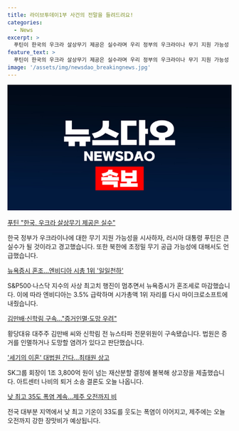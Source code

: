 ```yaml
---
title: 라이브투데이1부 사건의 전말을 들려드려요!
categories:
  - News
excerpt: >
  푸틴이 한국의 우크라 살상무기 제공은 실수라며 우리 정부의 우크라이나 무기 지원 가능성 비판. 뉴욕증시 혼조로 마감, 엔비디아 시총 1위 일일천하. 김만배·신학림 구속, 혐의는 증거인멸·도망 우려. 세기의 이혼 대법원 간다, 최태원 상고. 낮 최고 35도 폭염 계속, 제주에는 오전까지 비. #푸틴 #살상무기 #뉴욕증시 #김만배 #최태원 #폭염
feature_text: >
  푸틴이 한국의 우크라 살상무기 제공은 실수라며 우리 정부의 우크라이나 무기 지원 가능성 비판. 뉴욕증시 혼조로 마감, 엔비디아 시총 1위 일일천하. 김만배·신학림 구속, 혐의는 증거인멸·도망 우려. 세기의 이혼 대법원 간다, 최태원 상고. 낮 최고 35도 폭염 계속, 제주에는 오전까지 비. #푸틴 #살상무기 #뉴욕증시 #김만배 #최태원 #폭염
image: '/assets/img/newsdao_breakingnews.jpg'
---
```


<p><img src="/assets/img/newsdao_breakingnews.jpg" alt="koreaapp 속보" /></p>

<p><u>푸틴 "한국, 우크라 살상무기 제공은 실수"</u></p>

<p>한국 정부가 우크라이나에 대한 무기 지원 가능성을 시사하자, 러시아 대통령 푸틴은 큰 실수가 될 것이라고 경고했습니다. 또한 북한에 초정밀 무기 공급 가능성에 대해서도 언급했습니다.</p>

<p><u>뉴욕증시 혼조…엔비디아 시총 1위 '일일천하'</u></p>

<p>S&amp;P500·나스닥 지수의 사상 최고치 행진이 멈추면서 뉴욕증시가 혼조세로 마감했습니다. 이에 따라 엔비디아는 3.5% 급락하며 시가총액 1위 자리를 다시 마이크로소프트에 내줬습니다.</p>

<p><u>김만배·신학림 구속…"증거인멸·도망 우려"</u></p>

<p>황당대유 대주주 김만배 씨와 신학림 전 뉴스타파 전문위원이 구속됐습니다. 법원은 증거를 인멸하거나 도망할 염려가 있다고 판단했습니다.</p>

<p><u> '세기의 이혼' 대법원 간다…최태원 상고</u></p>

<p>SK그룹 회장이 1조 3,800억 원이 넘는 재산분할 결정에 불복해 상고장을 제출했습니다. 아트센터 나비의 퇴거 소송 결론도 오늘 나옵니다.</p>

<p><u>낮 최고 35도 폭염 계속…제주 오전까지 비</u></p>

<p>전국 대부분 지역에서 낮 최고 기온이 33도를 웃도는 폭염이 이어지고, 제주에는 오늘 오전까지 강한 장맛비가 예상됩니다.</p>

